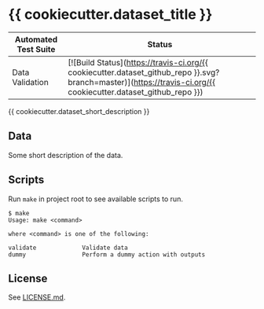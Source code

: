 # {{ cookiecutter.dataset_title }}

| Automated Test Suite | Status |
|----------------------|--------|
| Data Validation      | [![Build Status](https://travis-ci.org/{{ cookiecutter.dataset_github_repo }}.svg?branch=master)](https://travis-ci.org/{{ cookiecutter.dataset_github_repo }}) |

{{ cookiecutter.dataset_short_description }}

## Data

Some short description of the data.

## Scripts

Run `make` in project root to see available scripts to run.

```
$ make
Usage: make <command>

where <command> is one of the following:

validate             Validate data
dummy                Perform a dummy action with outputs
```

## License

See [LICENSE.md](LICENSE.md).
